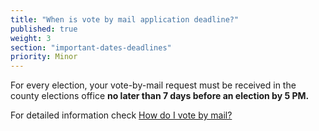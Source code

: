 ```yaml
---
title: "When is vote by mail application deadline?"
published: true
weight: 3
section: "important-dates-deadlines"
priority: Minor
---
```



For every election, your vote-by-mail request must be received in the county elections office **no later than 7 days before an election by 5 PM.**  

For detailed information check [How do I vote by mail?](#item-vote-by-mail)
